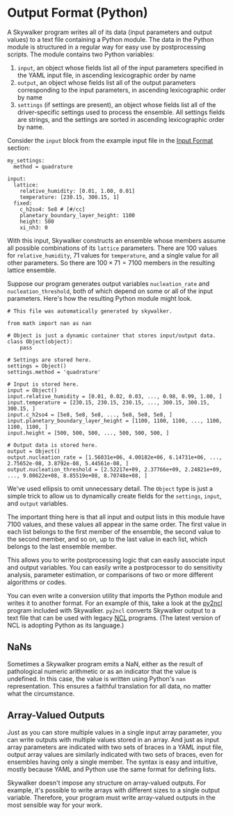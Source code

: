 # Output Format (Python)

A Skywalker program writes all of its data (input parameters and output values)
to a text file containing a Python module. The data in the Python module is
structured in a regular way for easy use by postprocessing scripts. The module
contains two Python variables:

1. `input`, an object whose fields list all of the input parameters specified in
   the YAML input file, in ascending lexicographic order by name
2. `output`, an object whose fields list all of the output parameters
   corresponding to the input parameters, in ascending lexicographic order by
   name
3. `settings` (if settings are present), an object whose fields list all of the
   driver-specific settings used to process the ensemble. All settings fields
   are strings, and the settings are sorted in ascending lexicographic order by
   name.

Consider the `input` block from the example input file in the
[Input Format](input.md) section:

```
my_settings:
  method = quadrature

input:
  lattice:
    relative_humidity: [0.01, 1.00, 0.01]
    temperature: [230.15, 300.15, 1]
  fixed:
    c_h2so4: 5e8 # [#/cc]
    planetary_boundary_layer_height: 1100
    height: 500
    xi_nh3: 0
```

With this input, Skywalker constructs an ensemble whose members assume all
possible combinations of its `lattice` parameters. There are 100 values for
`relative_humidity`, 71 values for `temperature`, and a single value for all
other parameters. So there are $100 \times 71 = 7100$ members in the resulting
lattice ensemble.

Suppose our program generates output variables `nucleation_rate` and
`nucleation_threshold`, both of which depend on some or all of the input
parameters. Here's how the resulting Python module might look.

```
# This file was automatically generated by skywalker.

from math import nan as nan

# Object is just a dynamic container that stores input/output data.
class Object(object):
    pass

# Settings are stored here.
settings = Object()
settings.method = 'quadrature'

# Input is stored here.
input = Object()
input.relative_humidity = [0.01, 0.02, 0.03, ..., 0.98, 0.99, 1.00, ]
input.temperature = [230.15, 230.15, 230.15, ..., 300.15, 300.15, 300.15, ]
input.c_h2so4 = [5e8, 5e8, 5e8, ..., 5e8, 5e8, 5e8, ]
input.planetary_boundary_layer_height = [1100, 1100, 1100, ..., 1100, 1100, 1100, ]
input.height = [500, 500, 500, ..., 500, 500, 500, ]

# Output data is stored here.
output = Object()
output.nucleation_rate = [1.56031e+06, 4.00182e+06, 6.14731e+06, ..., 2.75652e-08, 3.8792e-08, 5.44561e-08, ]
output.nucleation_threshold = [2.52217e+09, 2.37766e+09, 2.24821e+09, ..., 9.00622e+08, 8.85519e+08, 8.70748e+08, ]
```

We've used ellipsis to omit unnecessary detail. The `Object` type is just a
simple trick to allow us to dynamically create fields for the `settings`,
`input`, and `output` variables.

The important thing here is that all input and output lists in this module have
7100 values, and these values all appear in the same order. The first value in
each list belongs to the first member of the ensemble, the second value to the
second member, and so on, up to the last value in each list, which belongs to
the last ensemble member.

This allows you to write postprocessing logic that can easily associate input
and output variables. You can easily write a postprocessor to do sensitivity
analysis, parameter estimation, or comparisons of two or more different
algorithms or codes.

You can even write a conversion utility that imports the Python module and
writes it to another format. For an example of this, take a look at the
[py2ncl](https://github.com/eagles-project/skywalker/blob/main/tools/py2ncl)
program included with Skywalker. `py2ncl` converts Skywalker output to a text
file that can be used with legacy [NCL](https://www.ncl.ucar.edu) programs.
(The latest version of NCL is adopting Python as its language.)

## NaNs

Sometimes a Skywalker program emits a NaN, either as the result of pathological
numeric arithmetic or as an indicator that the value is undefined. In this case,
the value is written using Python's `nan` representation. This ensures a
faithful translation for all data, no matter what the circumstance.

## Array-Valued Outputs

Just as you can store multiple values in a single input array parameter, you
can write outputs with multiple values stored in an array. And just as input
array parameters are indicated with two sets of braces in a YAML input file,
output array values are similarly indicated with two sets of braces, even for
ensembles having only a single member. The syntax is easy and intuitive, mostly
because YAML and Python use the same format for defining lists.

Skywalker doesn't impose any structure on array-valued outputs. For example,
it's possible to write arrays with different sizes to a single output variable.
Therefore, your program must write array-valued outputs in the most sensible way
for your work.

